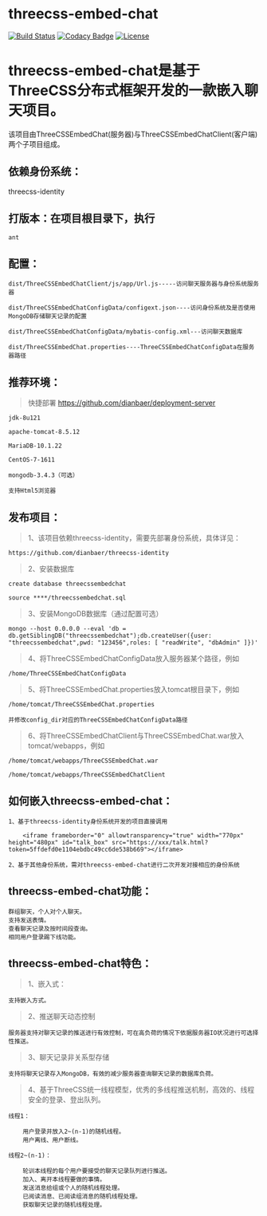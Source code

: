 # threecss-embed-chat

[![Build Status](https://travis-ci.org/dianbaer/threecss-embed-chat.svg?branch=master)](https://travis-ci.org/dianbaer/threecss-embed-chat)
[![Codacy Badge](https://api.codacy.com/project/badge/Grade/d3196e230abb4174b9420e952e4141db)](https://www.codacy.com/app/232365732/threecss-embed-chat?utm_source=github.com&amp;utm_medium=referral&amp;utm_content=dianbaer/threecss-embed-chat&amp;utm_campaign=Badge_Grade)
[![License](https://img.shields.io/badge/License-MIT-blue.svg)](LICENSE)

# threecss-embed-chat是基于ThreeCSS分布式框架开发的一款嵌入聊天项目。

该项目由ThreeCSSEmbedChat(服务器)与ThreeCSSEmbedChatClient(客户端)两个子项目组成。




## 依赖身份系统：
threecss-identity


## 打版本：在项目根目录下，执行

	ant


## 配置：

	dist/ThreeCSSEmbedChatClient/js/app/Url.js-----访问聊天服务器与身份系统服务器

	dist/ThreeCSSEmbedChatConfigData/configext.json----访问身份系统及是否使用MongoDB存储聊天记录的配置

	dist/ThreeCSSEmbedChatConfigData/mybatis-config.xml---访问聊天数据库

	dist/ThreeCSSEmbedChat.properties----ThreeCSSEmbedChatConfigData在服务器路径


## 推荐环境：

>快捷部署 https://github.com/dianbaer/deployment-server

	jdk-8u121

	apache-tomcat-8.5.12

	MariaDB-10.1.22

	CentOS-7-1611
	
	mongodb-3.4.3（可选）

	支持Html5浏览器


## 发布项目：

>1、该项目依赖threecss-identity，需要先部署身份系统，具体详见：

	https://github.com/dianbaer/threecss-identity

>2、安装数据库
	
	create database threecssembedchat
	
	source ****/threecssembedchat.sql
	
>3、安装MongoDB数据库（通过配置可选）

	mongo --host 0.0.0.0 --eval 'db = db.getSiblingDB("threecssembedchat");db.createUser({user: "threecssembedchat",pwd: "123456",roles: [ "readWrite", "dbAdmin" ]})'

>4、将ThreeCSSEmbedChatConfigData放入服务器某个路径，例如
	
	/home/ThreeCSSEmbedChatConfigData

>5、将ThreeCSSEmbedChat.properties放入tomcat根目录下，例如
	
	/home/tomcat/ThreeCSSEmbedChat.properties
	
	并修改config_dir对应的ThreeCSSEmbedChatConfigData路径

>6、将ThreeCSSEmbedChatClient与ThreeCSSEmbedChat.war放入tomcat/webapps，例如
	
	/home/tomcat/webapps/ThreeCSSEmbedChat.war
	
	/home/tomcat/webapps/ThreeCSSEmbedChatClient

	
## 如何嵌入threecss-embed-chat：
	
	1、基于threecss-identity身份系统开发的项目直接调用

		<iframe frameborder="0" allowtransparency="true" width="770px" height="480px" id="talk_box" src="https://xxx/talk.html?token=5ffdefd0e1104ebdbc49cc6de538b669"></iframe>
		
	2、基于其他身份系统，需对threecss-embed-chat进行二次开发对接相应的身份系统


## threecss-embed-chat功能：

	群组聊天，个人对个人聊天。
	支持发送表情。
	查看聊天记录及按时间段查询。
	相同用户登录踢下线功能。
	

## threecss-embed-chat特色：	

>1、嵌入式：
	
	支持嵌入方式。
	
>2、推送聊天动态控制
	
	服务器支持对聊天记录的推送进行有效控制，可在高负荷的情况下依据服务器IO状况进行可选择性推送。
	
>3、聊天记录非关系型存储

	支持将聊天记录存入MongoDB，有效的减少服务器查询聊天记录的数据库负荷。
	
>4、基于ThreeCSS统一线程模型，优秀的多线程推送机制，高效的、线程安全的登录、登出队列。
	
	线程1：
	
		用户登录并放入2~(n-1)的随机线程。
		用户离线、用户断线。
		
	线程2~(n-1)：
	
		轮训本线程的每个用户要接受的聊天记录队列进行推送。
		加入、离开本线程要做的事情。
		发送消息给组或个人的随机线程处理。
		已阅读消息、已阅读组消息的随机线程处理。
		获取聊天记录的随机线程处理。
	
	
	
	
	
	
	